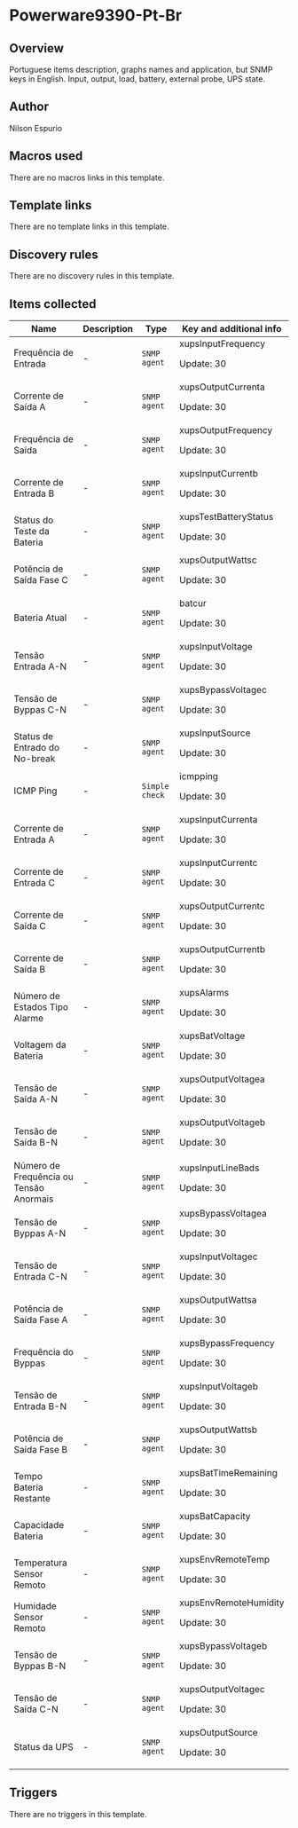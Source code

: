 # Powerware9390-Pt-Br

## Overview

Portuguese items description, graphs names and application, but SNMP keys in English. Input, output, load, battery, external probe, UPS state.



## Author

Nilson Espurio

## Macros used

There are no macros links in this template.

## Template links

There are no template links in this template.

## Discovery rules

There are no discovery rules in this template.

## Items collected

|Name|Description|Type|Key and additional info|
|----|-----------|----|----|
|Frequência de Entrada|<p>-</p>|`SNMP agent`|xupsInputFrequency<p>Update: 30</p>|
|Corrente de Saída A|<p>-</p>|`SNMP agent`|xupsOutputCurrenta<p>Update: 30</p>|
|Frequência de Saída|<p>-</p>|`SNMP agent`|xupsOutputFrequency<p>Update: 30</p>|
|Corrente de Entrada B|<p>-</p>|`SNMP agent`|xupsInputCurrentb<p>Update: 30</p>|
|Status do Teste da Bateria|<p>-</p>|`SNMP agent`|xupsTestBatteryStatus<p>Update: 30</p>|
|Potência de Saída Fase C|<p>-</p>|`SNMP agent`|xupsOutputWattsc<p>Update: 30</p>|
|Bateria Atual|<p>-</p>|`SNMP agent`|batcur<p>Update: 30</p>|
|Tensão Entrada A-N|<p>-</p>|`SNMP agent`|xupsInputVoltage<p>Update: 30</p>|
|Tensão de Byppas C-N|<p>-</p>|`SNMP agent`|xupsBypassVoltagec<p>Update: 30</p>|
|Status de Entrado do No-break|<p>-</p>|`SNMP agent`|xupsInputSource<p>Update: 30</p>|
|ICMP Ping|<p>-</p>|`Simple check`|icmpping<p>Update: 30</p>|
|Corrente de Entrada A|<p>-</p>|`SNMP agent`|xupsInputCurrenta<p>Update: 30</p>|
|Corrente de Entrada C|<p>-</p>|`SNMP agent`|xupsInputCurrentc<p>Update: 30</p>|
|Corrente de Saída C|<p>-</p>|`SNMP agent`|xupsOutputCurrentc<p>Update: 30</p>|
|Corrente de Saída B|<p>-</p>|`SNMP agent`|xupsOutputCurrentb<p>Update: 30</p>|
|Número de Estados Tipo Alarme|<p>-</p>|`SNMP agent`|xupsAlarms<p>Update: 30</p>|
|Voltagem da Bateria|<p>-</p>|`SNMP agent`|xupsBatVoltage<p>Update: 30</p>|
|Tensão de Saída A-N|<p>-</p>|`SNMP agent`|xupsOutputVoltagea<p>Update: 30</p>|
|Tensão de Saída B-N|<p>-</p>|`SNMP agent`|xupsOutputVoltageb<p>Update: 30</p>|
|Número de Frequência ou Tensão Anormais|<p>-</p>|`SNMP agent`|xupsInputLineBads<p>Update: 30</p>|
|Tensão de Byppas A-N|<p>-</p>|`SNMP agent`|xupsBypassVoltagea<p>Update: 30</p>|
|Tensão de Entrada C-N|<p>-</p>|`SNMP agent`|xupsInputVoltagec<p>Update: 30</p>|
|Potência de Saída Fase A|<p>-</p>|`SNMP agent`|xupsOutputWattsa<p>Update: 30</p>|
|Frequência do Byppas|<p>-</p>|`SNMP agent`|xupsBypassFrequency<p>Update: 30</p>|
|Tensão de Entrada B-N|<p>-</p>|`SNMP agent`|xupsInputVoltageb<p>Update: 30</p>|
|Potência de Saída Fase B|<p>-</p>|`SNMP agent`|xupsOutputWattsb<p>Update: 30</p>|
|Tempo Bateria Restante|<p>-</p>|`SNMP agent`|xupsBatTimeRemaining<p>Update: 30</p>|
|Capacidade Bateria|<p>-</p>|`SNMP agent`|xupsBatCapacity<p>Update: 30</p>|
|Temperatura Sensor Remoto|<p>-</p>|`SNMP agent`|xupsEnvRemoteTemp<p>Update: 30</p>|
|Humidade Sensor Remoto|<p>-</p>|`SNMP agent`|xupsEnvRemoteHumidity<p>Update: 30</p>|
|Tensão de Byppas B-N|<p>-</p>|`SNMP agent`|xupsBypassVoltageb<p>Update: 30</p>|
|Tensão de Saída C-N|<p>-</p>|`SNMP agent`|xupsOutputVoltagec<p>Update: 30</p>|
|Status da UPS|<p>-</p>|`SNMP agent`|xupsOutputSource<p>Update: 30</p>|
## Triggers

There are no triggers in this template.

